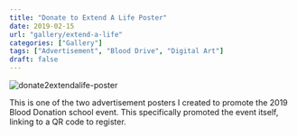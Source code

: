 ```yaml
---
title: "Donate to Extend A Life Poster"
date: 2019-02-15
url: "gallery/extend-a-life"
categories: ["Gallery"]
tags: ["Advertisement", "Blood Drive", "Digital Art"]
draft: false
---
```


![donate2extendalife-poster](/images/post/2019/donate2extendalife-poster.png)

This is one of the two advertisement posters I created to promote the 2019 Blood Donation school event. This specifically promoted the event itself, linking to a QR code to register.
